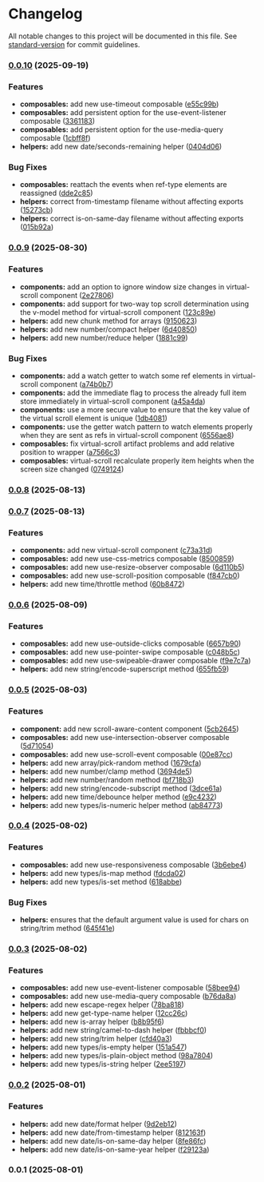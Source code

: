 # Changelog

All notable changes to this project will be documented in this file. See [standard-version](https://github.com/conventional-changelog/standard-version) for commit guidelines.

### [0.0.10](https://github.com/ismailceylan/mark-3/compare/v0.0.9...v0.0.10) (2025-09-19)


### Features

* **composables:** add new use-timeout composable ([e55c99b](https://github.com/ismailceylan/mark-3/commit/e55c99becb211c006b853682d699b6df543c3bf0))
* **composables:** add persistent option for the use-event-listener composable ([3361183](https://github.com/ismailceylan/mark-3/commit/3361183e77ac2a3842834efabfe2ea057d890ddf))
* **composables:** add persistent option for the use-media-query composable ([1cbff8f](https://github.com/ismailceylan/mark-3/commit/1cbff8f6d92fe9a08a73840789261552eecfdd03))
* **helpers:** add new date/seconds-remaining helper ([0404d06](https://github.com/ismailceylan/mark-3/commit/0404d066f8240152a3a4aa25ee49129549636983))


### Bug Fixes

* **composables:** reattach the events when ref-type elements are reassigned ([dde2c85](https://github.com/ismailceylan/mark-3/commit/dde2c85039b69bb6ca75f88334c9d5d81664c08f))
* **helpers:** correct from-timestamp filename without affecting exports ([15273cb](https://github.com/ismailceylan/mark-3/commit/15273cb7ade8be17a5dda74d8402dbd1f1371b5c))
* **helpers:** correct is-on-same-day filename without affecting exports ([015b92a](https://github.com/ismailceylan/mark-3/commit/015b92ada54f67fb7d529b92c084f0e82d744f0a))

### [0.0.9](https://github.com/ismailceylan/mark-3/compare/v0.0.8...v0.0.9) (2025-08-30)


### Features

* **components:** add an option to ignore window size changes in virtual-scroll component ([2e27806](https://github.com/ismailceylan/mark-3/commit/2e2780680718824df973d050b109cf81ef657dc5))
* **components:** add support for two-way top scroll determination using the v-model method for virtual-scroll component ([123c89e](https://github.com/ismailceylan/mark-3/commit/123c89e6cc216305ac7d66e2c8d961d50cc7aaad))
* **helpers:** add new chunk method for arrays ([9150623](https://github.com/ismailceylan/mark-3/commit/9150623b9194830b5699c0863e8313fcde21c3d3))
* **helpers:** add new number/compact helper ([6d40850](https://github.com/ismailceylan/mark-3/commit/6d40850dcb174d32232e70e9139fe71f43a05d96))
* **helpers:** add new number/reduce helper ([1881c99](https://github.com/ismailceylan/mark-3/commit/1881c992547a42eb6b23aa60298d5abfc2ef0c56))


### Bug Fixes

* **components:** add a watch getter to watch some ref elements in virtual-scroll component ([a74b0b7](https://github.com/ismailceylan/mark-3/commit/a74b0b7061a3fef9da8acc1177dda03f54edd9ae))
* **components:** add the immediate flag to process the already full item store immediately in virtual-scroll component ([a45a4da](https://github.com/ismailceylan/mark-3/commit/a45a4da63c3921714b0df8f86e33601956ad9a69))
* **components:** use a more secure value to ensure that the key value of the virtual scroll element is unique ([1db4081](https://github.com/ismailceylan/mark-3/commit/1db40812aadbbc186bcae6a7169a298060aa9ced))
* **components:** use the getter watch pattern to watch elements properly when they are sent as refs in virtual-scroll component ([6556ae8](https://github.com/ismailceylan/mark-3/commit/6556ae8abec1c2b5715fd914503d539bb1dd8e8a))
* **composables:** fix virtual-scroll artifact problems and add relative position to wrapper ([a7566c3](https://github.com/ismailceylan/mark-3/commit/a7566c352f0f83f8ab0df910d3e7d6517d0e5c3a))
* **composables:** virtual-scroll recalculate properly item heights when the screen size changed ([0749124](https://github.com/ismailceylan/mark-3/commit/07491247c28461c9cc65b49c98d992dfab07aeea))

### [0.0.8](https://github.com/ismailceylan/mark-3/compare/v0.0.7...v0.0.8) (2025-08-13)

### [0.0.7](https://github.com/ismailceylan/mark-3/compare/v0.0.6...v0.0.7) (2025-08-13)


### Features

* **components:** add new virtual-scroll component ([c73a31d](https://github.com/ismailceylan/mark-3/commit/c73a31d6dc2ec37d8e70a15160bda495425712ca))
* **composables:** add new use-css-metrics composable ([8500859](https://github.com/ismailceylan/mark-3/commit/85008595788348956cd2f40cc0fff65d038672b0))
* **composables:** add new use-resize-observer composable ([6d110b5](https://github.com/ismailceylan/mark-3/commit/6d110b5c17facd4918a8a02a49d2f7644ada8f96))
* **composables:** add new use-scroll-position composable ([f847cb0](https://github.com/ismailceylan/mark-3/commit/f847cb0a9f19f09f82ab55d447227a7aa21516d5))
* **helpers:** add new time/throttle method ([60b8472](https://github.com/ismailceylan/mark-3/commit/60b8472fdb56119888c90446fe237b1fc9573f2b))

### [0.0.6](https://github.com/ismailceylan/mark-3/compare/v0.0.5...v0.0.6) (2025-08-09)


### Features

* **composables:** add new use-outside-clicks composable ([6657b90](https://github.com/ismailceylan/mark-3/commit/6657b90c8330888d7f5d23b20cd85519bd44530b))
* **composables:** add new use-pointer-swipe composable ([c048b5c](https://github.com/ismailceylan/mark-3/commit/c048b5ce2aafe1f8d8a79aa7b1b37398a8e195e2))
* **composables:** add new use-swipeable-drawer composable ([f9e7c7a](https://github.com/ismailceylan/mark-3/commit/f9e7c7a0f757b04d63fef2ce078ed89d5e044dd8))
* **helpers:** add new string/encode-superscript method ([655fb59](https://github.com/ismailceylan/mark-3/commit/655fb59692486202e04da2f742c5ce0d432e3b71))

### [0.0.5](https://github.com/ismailceylan/mark-3/compare/v0.0.4...v0.0.5) (2025-08-03)


### Features

* **component:** add new scroll-aware-content component ([5cb2645](https://github.com/ismailceylan/mark-3/commit/5cb2645a7f2ed778adc5f30a6e684b89b4ac360a))
* **composables:** add new use-intersection-observer composable ([5d71054](https://github.com/ismailceylan/mark-3/commit/5d710544a3067f29c8b5c4ce1db66c1ab3549a06))
* **composables:** add new use-scroll-event composable ([00e87cc](https://github.com/ismailceylan/mark-3/commit/00e87cc5bab981f53c4c61a7f3858ad4d0c45a9c))
* **helpers:** add new array/pick-random method ([1679cfa](https://github.com/ismailceylan/mark-3/commit/1679cfa821219fe85aef19afc17ed1b831d08ffd))
* **helpers:** add new number/clamp method ([3694de5](https://github.com/ismailceylan/mark-3/commit/3694de551c05ad8cab78e139f35225f92d7e50b1))
* **helpers:** add new number/random method ([bf718b3](https://github.com/ismailceylan/mark-3/commit/bf718b3ffca5147fb7985bde8d5c22e2763b3bfc))
* **helpers:** add new string/encode-subscript method ([3dce61a](https://github.com/ismailceylan/mark-3/commit/3dce61a8c9d927126ddb94118a33d0663bba5269))
* **helpers:** add new time/debounce helper method ([e9c4232](https://github.com/ismailceylan/mark-3/commit/e9c423233f7b946715f8624432af40f96aba9e90))
* **helpers:** add new types/is-numeric helper method ([ab84773](https://github.com/ismailceylan/mark-3/commit/ab847736ae695fce62e42155c3653a216f6e321b))

### [0.0.4](https://github.com/ismailceylan/mark-3/compare/v0.0.3...v0.0.4) (2025-08-02)


### Features

* **composables:** add new use-responsiveness composable ([3b6ebe4](https://github.com/ismailceylan/mark-3/commit/3b6ebe4f0c50668453071cf4146b3dc459a25f24))
* **helpers:** add new types/is-map method ([fdcda02](https://github.com/ismailceylan/mark-3/commit/fdcda0239aab54951df1c708dee7e74989801c79))
* **helpers:** add new types/is-set method ([618abbe](https://github.com/ismailceylan/mark-3/commit/618abbeb6f068774dfa4c6158302fd7ac5f7fccc))


### Bug Fixes

* **helpers:** ensures that the default argument value is used for chars on string/trim method ([645f41e](https://github.com/ismailceylan/mark-3/commit/645f41e883b8777a16e4773ed520411e9953a45b))

### [0.0.3](https://github.com/ismailceylan/mark-3/compare/v0.0.2...v0.0.3) (2025-08-02)


### Features

* **composables:** add new use-event-listener composable ([58bee94](https://github.com/ismailceylan/mark-3/commit/58bee94286d6736fee813f2286a3bd33031d58b2))
* **composables:** add new use-media-query composable ([b76da8a](https://github.com/ismailceylan/mark-3/commit/b76da8a083e13e60c967c90f8116aaa3c735c74f))
* **helpers:** add new escape-regex helper ([78ba818](https://github.com/ismailceylan/mark-3/commit/78ba818542c8325809d72ec7920f2aa14cd053d0))
* **helpers:** add new get-type-name helper ([12cc26c](https://github.com/ismailceylan/mark-3/commit/12cc26c83335f96af408d90b5accab3aaa5f6d32))
* **helpers:** add new is-array helper ([b8b95f6](https://github.com/ismailceylan/mark-3/commit/b8b95f652677f6dc6079b34cd97bcb64671db75c))
* **helpers:** add new string/camel-to-dash helper ([fbbbcf0](https://github.com/ismailceylan/mark-3/commit/fbbbcf0570b38ccabbd44044ca9054d3dccdaafd))
* **helpers:** add new string/trim helper ([cfd40a3](https://github.com/ismailceylan/mark-3/commit/cfd40a3a4741bb0ffe8bcc184f623cb6c6f39c6c))
* **helpers:** add new types/is-empty helper ([151a547](https://github.com/ismailceylan/mark-3/commit/151a547d2ab89e47b5d9f85bad080af82d4e02a4))
* **helpers:** add new types/is-plain-object method ([98a7804](https://github.com/ismailceylan/mark-3/commit/98a780415f4d1b086075be042b8467509fb2815d))
* **helpers:** add new types/is-string helper ([2ee5197](https://github.com/ismailceylan/mark-3/commit/2ee51979235a674d63a3d8c9381f37ccc84ecfd7))

### [0.0.2](https://github.com/ismailceylan/mark-3/compare/v0.0.1...v0.0.2) (2025-08-01)


### Features

* **helpers:** add new date/format helper ([9d2eb12](https://github.com/ismailceylan/mark-3/commit/9d2eb12c8595785d0b40ec740612ecdc407e4fe2))
* **helpers:** add new date/from-timestamp helper ([812163f](https://github.com/ismailceylan/mark-3/commit/812163f84a11e53f77b7f291ccad8f1b3bd88631))
* **helpers:** add new date/is-on-same-day helper ([8fe86fc](https://github.com/ismailceylan/mark-3/commit/8fe86fcff57d51803307f12f7e78310999f0acb2))
* **helpers:** add new date/is-on-same-year helper ([f29123a](https://github.com/ismailceylan/mark-3/commit/f29123a2997e294c2672bb450124e0b571b6d730))

### 0.0.1 (2025-08-01)
